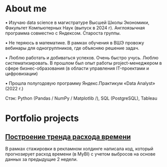 # About me
•	Изучаю data science в магистратуре Высшей Школы Экономики, Факультет Компьютерных Наук (выпуск в 2024 г). Англоязычная программа совместно с Яндексом. Староста группы.

•	Не теряюсь в математике. В рамках обучения в ВШЭ провожу вебинары для одногруппников, где объясняю решение задач.

•	Люблю работать и добиваться успехов. Очень быстро учусь. Люблю систематизировать. В прошлом был опыт работы project-менеджером в сфере бизнес-образования (в области управления IT-проектами и цифровизации)

•	Прошла полугодовую программу Яндекс.Практикум «Data Analyst» (2022 г.)

Стэк: Python (Pandas / NumPy / Matplotlib /), SQL (PostgreSQL), Tableau

# Portfolio projects
## [Построение тренда расхода времени](https://github.com/Ekaterina-Ivanch/Portfolio/blob/main/Alarm%20class.py)

В рамках стажировки в рекламном холдинге написала код, который прогнозирует расход времени (в MyBI) с учетом выбросов на основе данных за предыдущие 2 недели. 


